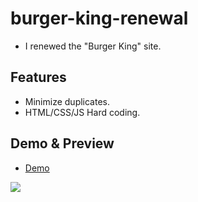 # burger-king-renewal
- I renewed the "Burger King" site.

## Features
- Minimize duplicates.
- HTML/CSS/JS Hard coding.

## Demo & Preview
- [Demo](https://junwoo0823.github.io/burger-king-renewal/index.html)<br>
<img src="./img/preview.gif">